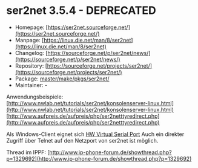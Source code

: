 # ser2net 3.5.4 - DEPRECATED
  - Homepage: [https://ser2net.sourceforge.net/](https://ser2net.sourceforge.net/)
  - Manpage: [https://linux.die.net/man/8/ser2net](https://linux.die.net/man/8/ser2net)
  - Changelog: [https://sourceforge.net/p/ser2net/news/](https://sourceforge.net/p/ser2net/news/)
  - Repository: [https://sourceforge.net/projects/ser2net/](https://sourceforge.net/projects/ser2net/)
  - Package: [master/make/pkgs/ser2net/](https://github.com/Freetz-NG/freetz-ng/tree/master/make/pkgs/ser2net/)
  - Maintainer: -

Anwendungsbeispiele:
[http://www.nwlab.net/tutorials/ser2net/konsolenserver-linux.html](http://www.nwlab.net/tutorials/ser2net/konsolenserver-linux.html)
[http://www.aufpreis.de/aufpreis/php/ser2netttyredirect.php](http://www.aufpreis.de/aufpreis/php/ser2netttyredirect.php)

Als Windows-Client eignet sich [HW Virtual Serial
Port](http://www.hw-group.com/products/hw_vsp/index_de.html)
Auch ein direkter Zugriff über Telnet auf den Netzport von ser2net ist
möglich.

Thread im IPPF:
[http://www.ip-phone-forum.de/showthread.php?p=1329692](http://www.ip-phone-forum.de/showthread.php?p=1329692)

